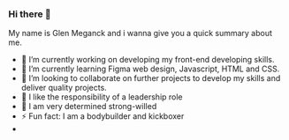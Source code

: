 ### Hi there 👋

My name is Glen Meganck and i wanna give you a quick summary about me.

- 🔭 I’m currently working on developing my front-end developing skills.
- 🌱 I’m currently learning Figma web design, Javascript, HTML and CSS.
- 👯 I’m looking to collaborate on further projects to develop my skills and deliver quality projects.
- 📣 I like the responsibility of a leadership role
- 💬 I am very determined strong-willed
- ⚡ Fun fact: I am a bodybuilder and kickboxer
- 
